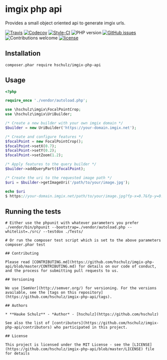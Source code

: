 imgix php api
=============

Provides a small object oriented api to generate imgix urls.

[travis]: https://img.shields.io/travis/hschulz/imgix-php-api.svg?style=flat-square
[codecov]: https://img.shields.io/codecov/c/github/hschulz/imgix-php-api.svg?style=flat-square
[php-version]: https://img.shields.io/packagist/php-v/hschulz/imgix-php-api.svg?style=flat-square
[github-issues]: https://img.shields.io/github/issues/hschulz/imgix-php-api.svg?style=flat-square
[contrib-welcome]: https://img.shields.io/badge/contributions-welcome-blue.svg?style=flat-square
[license]: https://img.shields.io/github/license/hschulz/imgix-php-api.svg?style=flat-square
[styleci-badge]: https://styleci.io/repos/185656646/shield

[![Travis][travis]](https://travis-ci.org/hschulz/imgix-php-api) [![Codecov][codecov]](https://codecov.io/gh/hschulz/imgix-php-api) [![Style-CI][styleci-badge]](https://github.styleci.io/repos/185656646) ![PHP version][php-version] [![GitHub issues][github-issues]](https://github.com/hschulz/imgix-php-api/issues) ![Contributions welcome][contrib-welcome] [![license][license]](https://github.com/hschulz/imgix-php-api/blob/master/LICENSE)

## Installation

```shell
composer.phar require hschulz/imgix-php-api
```

## Usage

```php
<?php

require_once './vendor/autoload.php';

use \hschulz\imgix\FocalPointCrop;
use \hschulz\imgix\UriBuilder;

/* Create a new builder with your own imgix domain */
$builder = new UriBuilder('https://your-domain.imgix.net');

/* Create and configure features */
$focalPoint = new FocalPointCrop();
$focalPoint->setX(0.7);
$focalPoint->setY(0.2);
$focalPoint->setZoom(1.2);

/* Apply features to the query builder */
$builder->addQueryPart($focalPoint);

/* Create the uri to the requested image path */
$uri = $builder->getImageUri('/path/to/your/image.jpg');

echo $uri
$ https://your-domain.imgix.net/path/to/your/image.jpg?fp-x=0.7&fp-y=0.2&fp-z=1.2 
```

## Running the tests

```shell
# Either use the phpunit with whatever parameters you prefer
./vendor/bin/phpunit --bootstrap=./vendor/autoload.php --whitelist=./src/ --testdox ./Tests/

# Or run the composer test script which is set to the above parameters
composer.phar test

## Contributing

Please read [CONTRIBUTING.md](https://github.com/hschulz/imgix-php-api/blob/master/CONTRIBUTING.md) for details on our code of conduct, and the process for submitting pull requests to us.

## Versioning

We use [SemVer](http://semver.org/) for versioning. For the versions available, see the [tags on this repository](https://github.com/hschulz/imgix-php-api/tags). 

## Authors

* **Hauke Schulz** - *Author* - [hschulz](https://github.com/hschulz)

See also the list of [contributors](https://github.com/hschulz/imgix-php-api/contributors) who participated in this project.

## License

This project is licensed under the MIT License - see the [LICENSE](https://github.com/hschulz/imgix-php-api/blob/master/LICENSE) file for details
```

